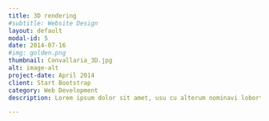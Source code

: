 ```yaml
---
title: 3D rendering
#subtitle: Website Design
layout: default
modal-id: 5
date: 2014-07-16
#img: golden.png
thumbnail: Convallaria_3D.jpg
alt: image-alt
project-date: April 2014
client: Start Bootstrap
category: Web Development
description: Lorem ipsum dolor sit amet, usu cu alterum nominavi lobortis. At duo novum diceret. Tantas apeirian vix et, usu sanctus postulant inciderint ut, populo diceret necessitatibus in vim. Cu eum dicam feugiat noluisse.

---
```

